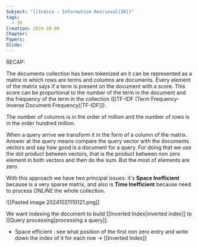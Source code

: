 ```yaml
---
Subject: "[[Indice - Information Retrieval|IR]]"
tags:
  - IR
Creation: 2024-10-09
Chapter: 
Papers: 
Slide:
---
```

RECAP:

The documents collection has been tokenized an it can be represented as a matrix in which rows are terms and columns are documents.
Every element of the matrix says if a term is present on the document with a score. This score can be proportional to the number of the term in the document and the frequency of the term in the collection ([[TF-IDF (Term Frequency-Inverse Document Frequency)|TF-IDF]]).

The number of columns is in the order of million and the number of rows is in the order hundred million.

When a query arrive we transform it in the form of a column of the matrix.
Answer at the query means compare the query vector with the documents vectors and say haw good is a document for a query. For doing that we use the dot product between vectors, that is the product between non zero element in both vectors and then do the sum. But the most of elements are zero.

 With this approach we have two principal issues: it's **Space Inefficient** because is a very sparse matrix, and also is **Time Inefficient** because need to process *ONLINE* the whole collection.
 
![[Pasted image 20241021110121.png]]

We want indexing the document to build [[Inverted Index|inverted index]] to [[Query processing|processing a query]]. 


- Space efficient : see what position of the first non zero entry and write down the index of it for each row -> [[Inverted Index]]